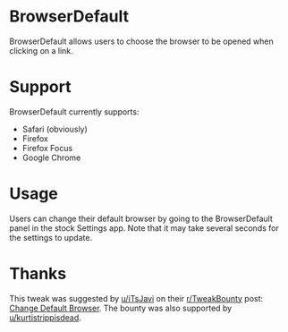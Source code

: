 # BrowserDefault
BrowserDefault allows users to choose the browser to be opened when clicking on a link.

# Support
BrowserDefault currently supports:
- Safari (obviously)
- Firefox
- Firefox Focus
- Google Chrome

# Usage
Users can change their default browser by going to the BrowserDefault panel in the stock Settings app.  Note that it may take several seconds for the settings to update.

# Thanks
This tweak was suggested by [u/iTsJavi](https://www.reddit.com/user/iTsJavi) on their [r/TweakBounty](https://www.reddit.com/r/TweakBounty) post: [Change Default Browser](https://www.reddit.com/r/TweakBounty/comments/b2yj6t/101211_change_default_browser/).  The bounty was also supported by [u/kurtistrippisdead](https://www.reddit.com/u/kurtistrippisdead).

